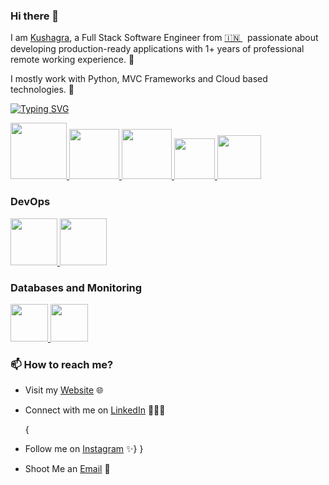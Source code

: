 ### Hi there 👋



I am [Kushagra](https://kushagra.aisoot.com/), a Full Stack Software Engineer from [🇮🇳 ](https://en.wikipedia.org/wiki/India)&nbsp; passionate about developing production-ready applications with 1+ years of professional remote working experience. 🎯

I mostly work with Python, MVC Frameworks and Cloud based technologies. 🚀

[![Typing SVG](https://readme-typing-svg.demolab.com?font=Fira+code&pause=1000&color=1334F7&background=E4FF5300&multiline=true&width=435&lines=Welcome+to+GitHub%2C+where+code+meets;collaboration+and+innovation+thrives!%F0%9F%9A%80)](https://git.io/typing-svg)



<p float="left">
  <a href="https://python.org/" target="_blank" >
    <img src="https://media1.giphy.com/media/KAq5w47R9rmTuvWOWa/giphy.gif"  height="90" />
  </a>
  <a href="https://www.docker.com/" target="_blank" >
    <img src="https://raw.githubusercontent.com/itsksaurabh/itsksaurabh/master/assets/docker.gif"  height="80" /> 
  </a>
  
  <a href="https://www.djangoproject.com/" target="_blank" >
    <img src="https://www.edgica.com/wp-content/files/django-logo-big.jpg"  height="80" /> 
  </a>
  
  <a href="https://docs.gitlab.com/ee/ci/" target="_blank" >
    <img src="https://raw.githubusercontent.com/itsksaurabh/itsksaurabh/master/assets/cicd.gif"  height="65" />
  </a>
 
  <a href="https://www.w3.org/wiki/The_web_standards_model_-_HTML_CSS_and_JavaScript" target="_blank" >
    <img src="https://raw.githubusercontent.com/itsksaurabh/itsksaurabh/master/assets/html-css-js.png" height="70" />
  </a>
 </p>
  
### DevOps
  
 <p float="left">
  <a href="https://m.do.co/c/3bc2250b7076" target="_blank" >
    <img src="https://raw.githubusercontent.com/itsksaurabh/itsksaurabh/master/assets/do.gif"  height="75" />
  </a> 
  <a href="https://aws.amazon.com/" target="_blank" >
    <img src="https://raw.githubusercontent.com/itsksaurabh/itsksaurabh/master/assets/aws.gif"  height="75" />
  </a>
 </p>
  
### Databases and Monitoring
  

  </a>
    <a href="https://www.postgresql.org" target="_blank" >
    <img src="https://www.postgresql.org/media/img/about/press/elephant.png" height="60" />
  </a>
  </a>
    <a href="https://www.mongodb.com/" target="_blank" >
    <img src="https://www.logolynx.com/images/logolynx/cf/cf72126a3551b816d617a06ffb01388b.png" height="60" />
  </a>
  
</p>


### 📫 How to reach me?

 - Visit my [Website](https://kushagra.aisoot.com) 🌐
 - Connect with me on [LinkedIn](linkedin.com/in/kushagrasingh4) 👨🏻‍💻
   
   {     
 - Follow me on [Instagram](https://www.instagram.com/) ✨}                                          }

 - Shoot Me an [Email](mailto:kushagrasingh2027@gmail.com) 💌

